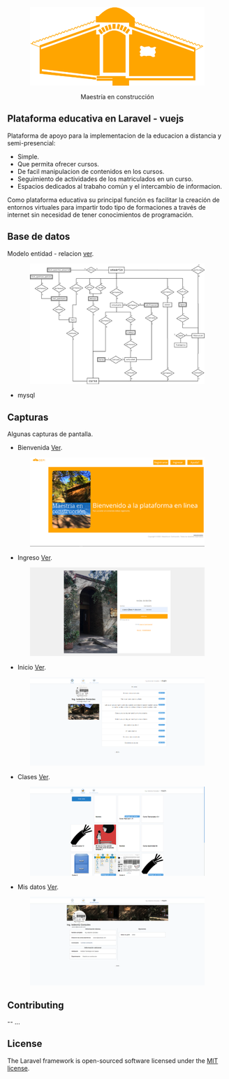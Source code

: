 <p align="center"><img src="https://raw.githubusercontent.com/MoralesPascualJosue/Plataforma-educativa-MC-/8721813f783dcf76b6ab35c37d88015b973d4ff3/information/Logo%20comp%20orange.svg" width="400"></p>

<p align="center">
Maestría en construcción
</p>

## Plataforma educativa en Laravel - vuejs

Plataforma de apoyo para la implementacion de la educacion a distancia y semi-presencial:

-   Simple.
-   Que permita ofrecer cursos.
-   De facil manipulacion de contenidos en los cursos.
-   Seguimiento de actividades de los matriculados en un curso.
-   Espacios dedicados al trabaho común y el intercambio de informacion.

Como plataforma educativa su principal función es facilitar la creación de entornos virtuales para
impartir todo tipo de formaciones a través de internet sin necesidad de tener conocimientos de programación.

## Base de datos

Modelo entidad - relacion [ver](https://raw.githubusercontent.com/MoralesPascualJosue/Plataforma-educativa-MC-/master/information/modelo%20er%20bd.png).

<p align="center"><img src="https://raw.githubusercontent.com/MoralesPascualJosue/Plataforma-educativa-MC-/master/information/modelo%20er%20bd.png" width="400"></p>

-   mysql

## Capturas

Algunas capturas de pantalla.

-   Bienvenida [Ver](https://raw.githubusercontent.com/MoralesPascualJosue/Plataforma-educativa-MC-/master/information/welcomeview.png).

<p align="center"><img src="https://raw.githubusercontent.com/MoralesPascualJosue/Plataforma-educativa-MC-/master/information/welcomeview.png" width="400"></p>

-   Ingreso [Ver](https://raw.githubusercontent.com/MoralesPascualJosue/Plataforma-educativa-MC-/master/information/loginview.png).

<p align="center"><img src="https://raw.githubusercontent.com/MoralesPascualJosue/Plataforma-educativa-MC-/master/information/loginview.png" width="400"></p>

-   Inicio [Ver](https://raw.githubusercontent.com/MoralesPascualJosue/Plataforma-educativa-MC-/master/information/inicioview.png).

<p align="center"><img src="https://raw.githubusercontent.com/MoralesPascualJosue/Plataforma-educativa-MC-/master/information/inicioview.png" width="400"></p>

-   Clases [Ver](https://raw.githubusercontent.com/MoralesPascualJosue/Plataforma-educativa-MC-/master/information/clasesview.png).

<p align="center"><img src="https://raw.githubusercontent.com/MoralesPascualJosue/Plataforma-educativa-MC-/master/information/clasesview.png" width="400"></p>

-   Mis datos [Ver](https://raw.githubusercontent.com/MoralesPascualJosue/Plataforma-educativa-MC-/master/information/informacionview.png).

<p align="center"><img src="https://raw.githubusercontent.com/MoralesPascualJosue/Plataforma-educativa-MC-/master/information/informacionview.png" width="400"></p>

## Contributing

-- ...

## License

The Laravel framework is open-sourced software licensed under the [MIT license](https://opensource.org/licenses/MIT).
